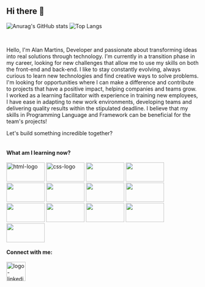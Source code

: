 ## Hi there 👋

![Anurag's GitHub stats](https://github-readme-stats.vercel.app/api?username=martinsalan00&show_icons=true&theme=radical)
![Top Langs](https://github-readme-stats.vercel.app/api/top-langs/?username=martinsalan00&hide_progress=true)

<br>
<main>
  <p>
  Hello, I'm Alan Martins, Developer and passionate about transforming ideas into real solutions through technology. I'm currently in a transition phase in my career, looking for new challenges that allow me to use my skills on both the front-end and back-end. I like to stay constantly evolving, always curious to learn new technologies and find creative ways to solve problems. I'm looking for opportunities where I can make a difference and contribute to projects that have a positive impact, helping companies and teams grow. I worked as a learning facilitator with experience in training new employees, I have ease in adapting to new work environments, developing teams and delivering quality results within the stipulated deadline. I believe that my skills in Programming Language and Framework can be beneficial for the team's projects!
</p>
<main></main>Let's build something incredible together?</main>
<br>
<br>
    <summary><strong>What am I learning now?</strong></summary>
    <br>
        <div style="display: inline-block" >
                <img src="https://img.shields.io/badge/HTML5-E34F26?style-for-the-badge&logo-html5&logoColor-white" alt="html-logo" width="100px" height="50px" />
                <img src="https://img.shields.io/badge/CSS-239120?&style=for-the-badge&logo=css3&logoColor=white" alt="css-logo" width="100px" height="50px"" />
                <img src="https://img.shields.io/badge/JavaScript-F7DF1E?style=for-the-badge&logo=javascript&logoColor=black" width="100px" height="50px" />
                <img src="https://img.shields.io/badge/typescript-%23007ACC.svg?style=for-the-badge&logo=typescript&logoColor=white" width="100px" height="50px" />
                <img src="https://encrypted-tbn0.gstatic.com/images?q=tbn:ANd9GcS41EGobFkxF4OBAOhSRt25hJ2HQvdDJviPnQ&s" width="100px" height="50px" />
                <img src="https://img.shields.io/badge/Node.js-43853D?style=for-the-badge&logo=node.js&logoColor=white" width="100px" height="50px" />
                <img src="https://img.shields.io/badge/react-%2320232a.svg?style=for-the-badge&logo=react&logoColor=%2361DAFB" width="100px" height="50px" />
                <img src="https://img.shields.io/badge/react_native-%2320232a.svg?style=for-the-badge&logo=react&logoColor=%2361DAFB" width="100px" height="50px" />
                <img src="https://img.shields.io/badge/MongoDB-%234ea94b.svg?style=for-the-badge&logo=mongodb&logoColor=white" width="100px" height="50px" />
                <img src="https://images.vexels.com/content/166401/preview/java-programming-language-icon-05bb98.png" width="100px" height="50px" />
                <img src="https://img.shields.io/badge/PostgreSQL-316192?style=for-the-badge&logo=postgresql&logoColor=white" width="100px" height="50px" />
                <img src="https://img.shields.io/badge/MySQL-00000F?style=for-the-badge&logo=mysql&logoColor=white" width="100px" height="50px" />
                <img src="https://img.shields.io/badge/figma-%23F24E1E.svg?style=for-the-badge&logo=figma&logoColor=white" width="100px" height="50px" />
        </div>
        <br>
        <br>
              <summary><strong>Connect with me:</strong></summary>
              <br>
              <a href="https://www.linkedin.com/in/alan-martins-oliveira/">
              <img src="https://as2.ftcdn.net/v2/jpg/03/96/56/19/1000_F_396561934_t1OwjMZHrVY211bHA5uUEAix0F1SyLci.jpg" align="left" width="50px" alt="logo-linkedin" /> 
              </a>
        <br>
        <br>
        </main>
   


